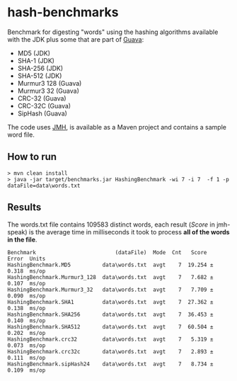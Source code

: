 # hash-benchmarks

Benchmark for digesting "words" using the hashing algorithms available with the JDK plus some that are part of [Guava](https://code.google.com/p/guava-libraries/wiki/HashingExplained):

* MD5 (JDK)
* SHA-1 (JDK)
* SHA-256 (JDK)
* SHA-512 (JDK)
* Murmur3 128 (Guava)
* Murmur3 32 (Guava) 
* CRC-32 (Guava)
* CRC-32C (Guava)
* SipHash (Guava)

The code uses [JMH](http://http://openjdk.java.net/projects/code-tools/jmh/), is available as a Maven project and contains a sample word file.  

## How to run
```
> mvn clean install
> java -jar target/benchmarks.jar HashingBenchmark -wi 7 -i 7  -f 1 -p dataFile=data\words.txt
```
## Results
The words.txt file contains 109583 distinct words, each result (*Score* in jmh-speak) is the average time in milliseconds it took to process **all of the words in the file**. 

```
Benchmark                         (dataFile)  Mode  Cnt   Score   Error  Units
HashingBenchmark.MD5          data\words.txt  avgt    7  19.254 ± 0.318  ms/op
HashingBenchmark.Murmur3_128  data\words.txt  avgt    7   7.682 ± 0.107  ms/op
HashingBenchmark.Murmur3_32   data\words.txt  avgt    7   7.709 ± 0.090  ms/op
HashingBenchmark.SHA1         data\words.txt  avgt    7  27.362 ± 0.138  ms/op
HashingBenchmark.SHA256       data\words.txt  avgt    7  36.453 ± 0.140  ms/op
HashingBenchmark.SHA512       data\words.txt  avgt    7  60.504 ± 0.202  ms/op
HashingBenchmark.crc32        data\words.txt  avgt    7   5.319 ± 0.073  ms/op
HashingBenchmark.crc32c       data\words.txt  avgt    7   2.893 ± 0.111  ms/op
HashingBenchmark.sipHash24    data\words.txt  avgt    7   8.734 ± 0.109  ms/op
```
